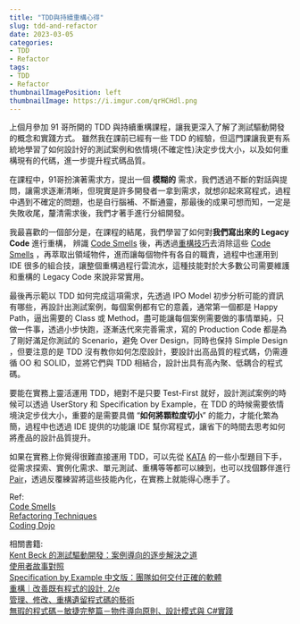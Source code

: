 ```yaml
---
title: "TDD與持續重構心得"
slug: tdd-and-refactor
date: 2023-03-05
categories:
- TDD
- Refactor
tags:
- TDD
- Refactor
thumbnailImagePosition: left
thumbnailImage: https://i.imgur.com/qrHCHdl.png
---
```



上個月參加 91 哥所開的 TDD 與持續重構課程，讓我更深入了解了測試驅動開發的概念和實踐方式。
雖然我在課前已經有一些 TDD 的經驗，但這門課讓我更有系統地學習了如何設計好的測試案例和依情境(不確定性)決定步伐大小，以及如何重構現有的代碼，進一步提升程式碼品質。
<!--more-->

在課程中，91哥扮演著需求方，提出一個 **模糊的** 需求，我們透過不斷的對話與提問，讓需求逐漸清晰，但現實是許多開發者一拿到需求，就想卯起來寫程式，過程中遇到不確定的問題，也是自行腦補、不斷通靈，那最後的成果可想而知，一定是失敗收尾，釐清需求後，我們才著手進行分組開發。

我最喜歡的一個部分是，在課程的結尾，我們學習了如何對**我們寫出來的 Legacy Code** 進行重構，
辨識 [Code Smells](https://refactoring.guru/refactoring/smells) 後，再透過[重構技巧](https://refactoring.guru/refactoring/techniques)去消除這些 [Code Smells](https://refactoring.guru/refactoring/smells) ，再萃取出領域物件，進而讓每個物件有各自的職責，過程中也運用到 IDE 很多的組合技，讓整個重構過程行雲流水，這種技能對於大多數公司需要維護和重構的 Legacy Code 來說非常實用。

最後再示範以 TDD 如何完成這項需求，先透過 IPO Model 初步分析可能的資訊有哪些，再設計出測試案例，每個案例都有它的意義，通常第一個都是 Happy Path，逼出需要的 Class 或 Method，盡可能讓每個案例需要做的事情單純，只做一件事，透過小步快跑，逐漸迭代來完善需求，寫的 Production Code 都是為了剛好滿足你測試的 Scenario，避免 Over Design，同時也保持 Simple Design ，但要注意的是 TDD 沒有教你如何怎麼設計，要設計出高品質的程式碼，仍需遵循 OO 和 SOLID，並將它們與 TDD 相結合，設計出具有高內聚、低耦合的程式碼。

要能在實務上靈活運用 TDD，絕對不是只要 Test-First 就好，設計測試案例的時候可以透過
UserStory 和 Specification by Example，在 TDD 的時候需要依情境決定步伐大小，重要的是需要具備 “**如何將顆粒度切小**” 的能力，才能化繁為簡，過程中也透過 IDE 提供的功能讓 IDE 幫你寫程式，讓省下的時間去思考如何將產品的設計品質提升。

如果在實務上你覺得很難直接運用 TDD，可以先從 [KATA](https://codingdojo.org/kata/) 的一些小型題目下手，從需求探索、實例化需求、單元測試、重構等等都可以練到，也可以找個夥伴進行 [Pair](https://medium.com/pm%E7%9A%84%E7%94%9F%E7%94%A2%E5%8A%9B%E5%B7%A5%E5%85%B7%E7%AE%B1/pair-programming-%E6%98%AF%E4%BB%80%E9%BA%BC-d4fffa7f0466)，透過反覆練習將這些技能內化，在實務上就能得心應手了。

Ref:  
[Code Smells](https://refactoring.guru/refactoring/smells)  
[Refactoring Techniques](https://refactoring.guru/refactoring/techniques)  
[Coding Dojo](https://codingdojo.org/kata/)

相關書籍:  
[Kent Beck 的測試驅動開發：案例導向的逐步解決之道](https://www.tenlong.com.tw/products/9789864345618)  
[使用者故事對照](https://www.tenlong.com.tw/products/9789863479468?list_name=srh)  
[Specification by Example 中文版：團隊如何交付正確的軟體](hhttps://www.tenlong.com.tw/products/9789862019481)  
[重構｜改善既有程式的設計, 2/e](https://www.tenlong.com.tw/products/9789865021832?list_name=srh)  
[管理、修改、重構遺留程式碼的藝術](https://www.tenlong.com.tw/products/9789864344000?list_name=srh)  
[無瑕的程式碼－敏捷完整篇－物件導向原則、設計模式與 C#實踐](https://www.tenlong.com.tw/products/9789864342099)